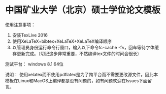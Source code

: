 # 中国矿业大学（北京）硕士学位论文模板

使用注意事项：
1. 安装TexLive 2016
2. 使用XeLaTeX+bibtex+XeLaTeX+XeLaTeX编译顺序
3. 以管理员身份运行命令行窗口，输入以下命令fc-cache -fv，回车等待字体缓存更新完成。（切记这步非常重要，不然编译tex文件的时间会很长）

测试平台：
windows 8.1 64位


说明：
使用xelatex而不使用pdflatex是为了跨平台而不需要更改源文件，因此本模板在Linux和MacOS上编译都是没有问题的，如有问题欢迎在Issues下面留言。 

